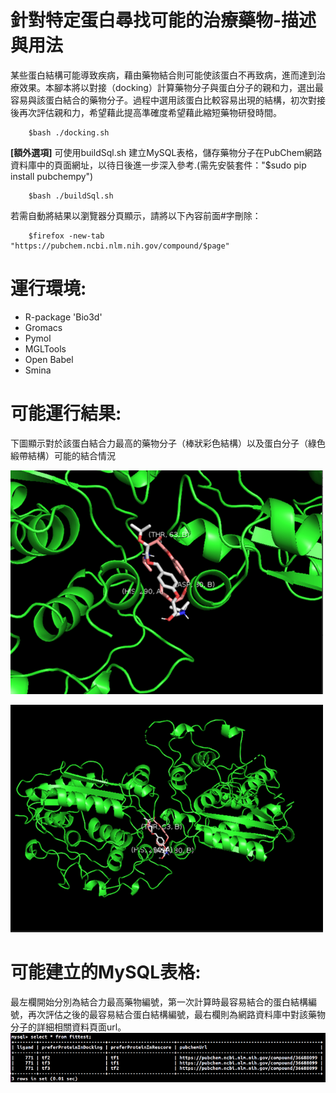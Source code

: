 # 針對特定蛋白尋找可能的治療藥物-描述與用法
某些蛋白結構可能導致疾病，藉由藥物結合則可能使該蛋白不再致病，進而達到治療效果。本腳本將以對接（docking）計算藥物分子與蛋白分子的親和力，選出最容易與該蛋白結合的藥物分子。過程中選用該蛋白比較容易出現的結構，初次對接後再次評估親和力，希望藉此提高準確度希望藉此縮短藥物研發時間。
        
        $bash ./docking.sh

**[額外選項]**  可使用buildSql.sh 建立MySQL表格，儲存藥物分子在PubChem網路資料庫中的頁面網址，以待日後進一步深入參考.(需先安裝套件："$sudo pip install pubchempy")
        
        $bash ./buildSql.sh

若需自動將結果以瀏覽器分頁顯示，請將以下內容前面#字刪除：

        $firefox -new-tab "https://pubchem.ncbi.nlm.nih.gov/compound/$page"

# 運行環境:

  * R-package 'Bio3d'
  * Gromacs
  * Pymol
  * MGLTools
  * Open Babel
  * Smina

# 可能運行結果:

下圖顯示對於該蛋白結合力最高的藥物分子（棒狀彩色結構）以及蛋白分子（綠色緞帶結構）可能的結合情況

![tf1Lig771](output/tf1Lig771.png)

![tf1Lig771Far](output/tf1Lig771Far.png)


# 可能建立的MySQL表格:
最左欄開始分別為結合力最高藥物編號，第一次計算時最容易結合的蛋白結構編號，再次評估之後的最容易結合蛋白結構編號，最右欄則為網路資料庫中對該藥物分子的詳細相關資料頁面url。
![buildSql](output/buildSql.png)




